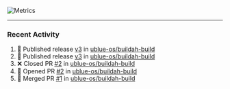 ![Metrics](https://metrics.lecoq.io/KyleGospo?template=classic&base=header%2C%20activity%2C%20community%2C%20repositories%2C%20metadata&base.indepth=false&base.hireable=false&base.skip=false&config.timezone=America%2FLos_Angeles)

---
### Recent Activity
<!--START_SECTION:activity-->
1. 🚀 Published release [v3](https://github.com/ublue-os/buildah-build/releases/tag/v3) in [ublue-os/buildah-build](https://github.com/ublue-os/buildah-build)
2. 🚀 Published release [v3](https://github.com/ublue-os/buildah-build/releases/tag/v3) in [ublue-os/buildah-build](https://github.com/ublue-os/buildah-build)
3. ❌ Closed PR [#2](https://github.com/ublue-os/buildah-build/pull/2) in [ublue-os/buildah-build](https://github.com/ublue-os/buildah-build)
4. 💪 Opened PR [#2](https://github.com/ublue-os/buildah-build/pull/2) in [ublue-os/buildah-build](https://github.com/ublue-os/buildah-build)
5. 🎉 Merged PR [#1](https://github.com/ublue-os/buildah-build/pull/1) in [ublue-os/buildah-build](https://github.com/ublue-os/buildah-build)
<!--END_SECTION:activity-->
